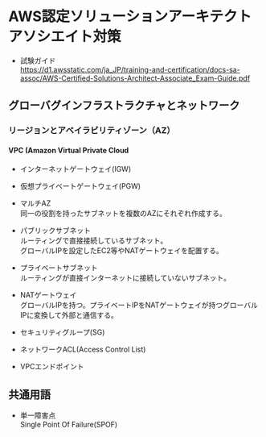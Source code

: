# AWS認定ソリューションアーキテクトアソシエイト対策

* 試験ガイド  
https://d1.awsstatic.com/ja_JP/training-and-certification/docs-sa-assoc/AWS-Certified-Solutions-Architect-Associate_Exam-Guide.pdf

## グローバグインフラストラクチャとネットワーク

### リージョンとアベイラビリティゾーン（AZ）
  
#### VPC (Amazon Virtual Private Cloud

* インターネットゲートウェイ(IGW)
* 仮想プライベートゲートウェイ(PGW)
* マルチAZ  
同一の役割を持ったサブネットを複数のAZにそれぞれ作成する。

* パブリックサブネット  
ルーティングで直接接続しているサブネット。  
グローバルIPを設定したEC2等やNATゲートウェイを配置する。

* プライベートサブネット  
ルーティングが直接インターネットに接続していないサブネット。

* NATゲートウェイ  
グローバルIPを持つ。プライベートIPをNATゲートウェイが持つグローバルIPに変換して外部と通信する。

* セキュリティグループ(SG)
* ネットワークACL(Access Control List)

* VPCエンドポイント

## 共通用語

* 単一障害点  
Single Point Of Failure(SPOF)